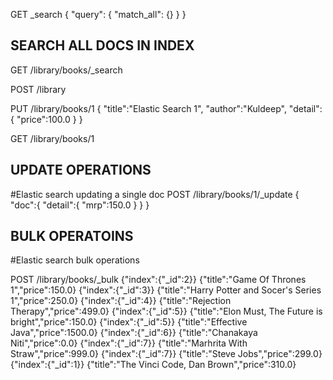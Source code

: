 GET _search
{
  "query": {
    "match_all": {}
  }
}

## SEARCH ALL DOCS IN INDEX 
GET /library/books/_search

POST /library

PUT /library/books/1
{
  "title":"Elastic Search 1",
  "author":"Kuldeep",
  "detail":{
    "price":100.0
  }
}

GET /library/books/1

## UPDATE OPERATIONS
#Elastic search updating a single doc
POST /library/books/1/_update
{
  "doc":{
    "detail":{
      "mrp":150.0
    }
  }
}

## BULK OPERATOINS
#Elastic search bulk operations

POST /library/books/_bulk
{"index":{"_id":2}}
{"title":"Game Of Thrones 1","price":150.0}
{"index":{"_id":3}}
{"title":"Harry Potter and Socer's Series 1","price":250.0}
{"index":{"_id":4}}
{"title":"Rejection Therapy","price":499.0}
{"index":{"_id":5}}
{"title":"Elon Must, The Future is bright","price":150.0}
{"index":{"_id":5}}
{"title":"Effective Java","price":1500.0}
{"index":{"_id":6}}
{"title":"Chanakaya Niti","price":0.0}
{"index":{"_id":7}}
{"title":"Marhrita With Straw","price":999.0}
{"index":{"_id":7}}
{"title":"Steve Jobs","price":299.0}
{"index":{"_id":1}}
{"title":"The Vinci Code, Dan Brown","price":310.0}
